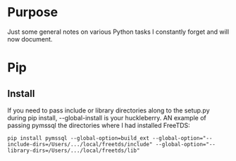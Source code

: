 # Purpose #

Just some general notes on various Python tasks I constantly forget and will now document.


# Pip #
## Install ##
If you need to pass include or library directories along to the setup.py during pip install, --global-install is your huckleberry.
AN example of passing pymssql the directories where I had installed FreeTDS:
```
pip install pymssql --global-option=build_ext --global-option="--include-dirs=/Users/.../local/freetds/include" --global-option="--library-dirs=/Users/.../local/freetds/lib"

```